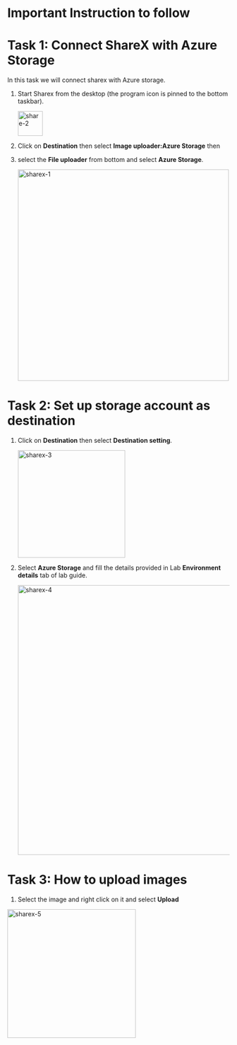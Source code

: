 # **Important Instruction to follow**

# Task 1: **Connect ShareX with Azure Storage**

In this task we will connect sharex with Azure storage.

1. Start Sharex from the desktop (the program icon is pinned to the bottom taskbar).

   <img width="56" alt="share-2" src="https://user-images.githubusercontent.com/55728764/149540053-e24675d9-4ad4-4a91-8898-b6205e1e7e5f.png">

3. Click on **Destination** then select **Image uploader:Azure Storage** then
4. select the **File uploader** from bottom and select **Azure Storage**.

     <img width="478" alt="sharex-1" src="https://user-images.githubusercontent.com/55728764/149538468-d152b3bb-733b-4133-bee0-42c49853cf51.png">

# Task 2: **Set up storage account as destination**

1. Click on **Destination** then select **Destination setting**.

   <img width="243" alt="sharex-3" src="https://user-images.githubusercontent.com/55728764/149541629-cf6f7eca-e328-40e2-a5d8-cf5c8ca40f45.png">

2. Select **Azure Storage** and fill the details provided in Lab **Environment details** tab of lab guide.
     
    <img width="610" alt="sharex-4" src="https://user-images.githubusercontent.com/55728764/149543517-7210d209-b8ff-4447-90f5-3f3c93c09d9f.png">

# Task 3: **How to upload images**

 1. Select the image and right click on it and select **Upload**

   <img width="291" alt="sharex-5" src="https://user-images.githubusercontent.com/55728764/149550505-b371fc9f-3647-4ca9-a0a1-208021de33b8.png">

